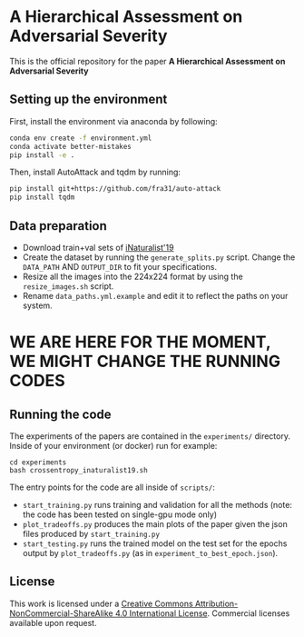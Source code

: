 # A Hierarchical Assessment on Adversarial Severity

This is the official repository for the paper **A Hierarchical Assessment on Adversarial Severity**

## Setting up the environment

First, install the environment via anaconda by following:
```bash
conda env create -f environment.yml
conda activate better-mistakes
pip install -e .
```

Then, install AutoAttack and tqdm by running:
```bash
pip install git+https://github.com/fra31/auto-attack
pip install tqdm
```

## Data preparation

 * Download train+val sets of [iNaturalist'19](https://www.kaggle.com/c/inaturalist-2019-fgvc6)
 * Create the dataset by running the `generate_splits.py` script. Change the `DATA_PATH` AND `OUTPUT_DIR` to fit your specifications.
 * Resize all the images into the 224x224 format by using the `resize_images.sh` script.
 * Rename `data_paths.yml.example` and edit it to reflect the paths on your system. 


# WE ARE HERE FOR THE MOMENT, WE MIGHT CHANGE THE RUNNING CODES

## Running the code

The experiments of the papers are contained in the `experiments/` directory. Inside of your environment (or docker) run for example:
```
cd experiments
bash crossentropy_inaturalist19.sh
```

The entry points for the code are all inside of `scripts/`:
* `start_training.py` runs training and validation for all the methods (note: the code has been tested on single-gpu mode only)
* `plot_tradeoffs.py` produces the main plots of the paper given the json files produced by `start_training.py`
* `start_testing.py` runs the trained model on the test set for the epochs output by `plot_tradeoffs.py` (as in `experiment_to_best_epoch.json`).

## License

This work is licensed under a [Creative Commons Attribution-NonCommercial-ShareAlike 4.0 International License](https://creativecommons.org/licenses/by-nc-sa/4.0/).
Commercial licenses available upon request.

